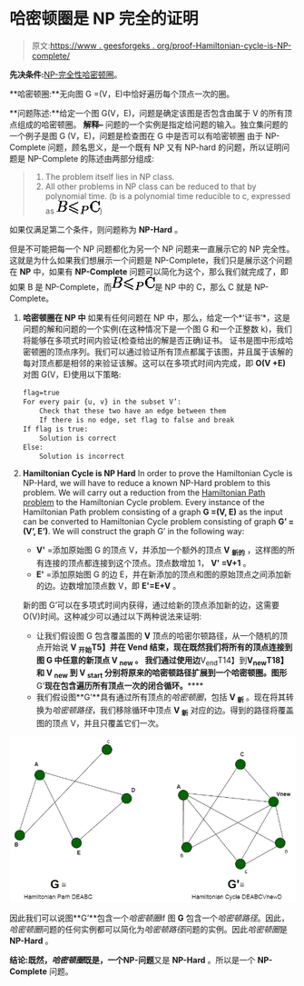 # 哈密顿圈是 NP 完全的证明

> 原文:[https://www . geesforgeks . org/proof-Hamiltonian-cycle-is-NP-complete/](https://www.geeksforgeeks.org/proof-that-hamiltonian-cycle-is-np-complete/)

**先决条件:**[NP-完全性](https://www.geeksforgeeks.org/np-completeness-set-1/)[哈密顿圈](https://www.geeksforgeeks.org/hamiltonian-cycle-backtracking-6/)。

**哈密顿圈:**无向图 G =(V，E)中恰好遍历每个顶点一次的圈。

**问题陈述:**给定一个图 G(V，E)，问题是确定该图是否包含由属于 V 的所有顶点组成的哈密顿圈。
**解释–**
问题的一个实例是指定给问题的输入。独立集问题的一个例子是图 G (V，E)，问题是检查图在 G 中是否可以有哈密顿圈
由于 NP-Complete 问题，顾名思义，是一个既有 NP 又有 NP-hard 的问题，所以证明问题是 NP-Complete 的陈述由两部分组成:

> 1.  The problem itself lies in NP class.
> 2.  All other problems in NP class can be reduced to that by polynomial time.
>     (b is a polynomial time reducible to c, expressed as ![B$\leqslant_P$C](img/704e99eabfa939687e3f42fed6bce836.png "Rendered by QuickLaTeX.com"))

如果仅满足第二个条件，则问题称为 **NP-Hard** 。

但是不可能把每一个 NP 问题都化为另一个 NP 问题来一直展示它的 NP 完全性。这就是为什么如果我们想展示一个问题是 NP-Complete，我们只是展示这个问题在 **NP** 中，如果有 **NP-Complete** 问题可以简化为这个，那么我们就完成了，即如果 B 是 NP-Complete，而![B$\leqslant_P$C](img/704e99eabfa939687e3f42fed6bce836.png "Rendered by QuickLaTeX.com")是 NP 中的 C，那么 C 就是 NP-Complete。

1.  **哈密顿圈在 NP 中**
    如果有任何问题在 NP 中，那么，给定一个*‘证书’*，这是问题的解和问题的一个实例(在这种情况下是一个图 G 和一个正整数 k)，我们将能够在多项式时间内验证(检查给出的解是否正确)证书。
    证书是图中形成哈密顿圈的顶点序列。我们可以通过验证所有顶点都属于该图，并且属于该解的每对顶点都是相邻的来验证该解。这可以在多项式时间内完成，即 **O(V +E)** 对图 G(V，E)使用以下策略:

    ```
    flag=true
    For every pair {u, v} in the subset V’:
        Check that these two have an edge between them
        If there is no edge, set flag to false and break
    If flag is true:
        Solution is correct
    Else:
        Solution is incorrect

    ```

2.  **Hamiltonian Cycle is NP Hard**
    In order to prove the Hamiltonian Cycle is NP-Hard, we will have to reduce a known NP-Hard problem to this problem. We will carry out a reduction from the [Hamiltonian Path problem](https://www.geeksforgeeks.org/proof-hamiltonian-path-np-complete/) to the Hamiltonian Cycle problem.
    Every instance of the Hamiltonian Path problem consisting of a graph **G =(V, E)** as the input can be converted to Hamiltonian Cycle problem consisting of graph **G’ = (V’, E’)**. We will construct the graph G’ in the following way:
    *   **V'** =添加原始图 G 的顶点 V，并添加一个额外的顶点 **V <sub>新的</sub>** ，这样图的所有连接的顶点都连接到这个顶点。顶点数增加 1， **V' =V+1** 。
    *   **E'** =添加原始图 G 的边 E，并在新添加的顶点和图的原始顶点之间添加新的边。边数增加顶点数 V，即 **E'=E+V** 。

    新的图 G’可以在多项式时间内获得，通过给新的顶点添加新的边，这需要 O(V)时间。这种减少可以通过以下两种说法来证明:

    *   让我们假设图 G 包含覆盖图的 **V** 顶点的哈密尔顿路径，从一个随机的顶点开始说 **V <sub>开始</sub>T5】并在 Vend 结束，现在既然我们将所有的顶点连接到图 G 中任意的新顶点 **V <sub>new</sub>** 。
        我们通过使用边**V<sub>end</sub>T14】到**V<sub>new</sub>T18】和 V <sub>new</sub> 到 V <sub>start</sub> 分别将原来的哈密顿路径扩展到一个哈密顿圈。图形**G’**现在包含遍历所有顶点一次的闭合循环。******
    *   我们假设图**G’**具有通过所有顶点的*哈密顿圈*，包括 **V <sub>新</sub>** 。现在将其转换为*哈密顿路径*，我们移除循环中顶点 **V <sub>新</sub>** 对应的边。得到的路径将覆盖图的顶点 V，并且只覆盖它们一次。

![](img/d9b00fa90d6075f95e8f88f1c7cab58a.png)

因此我们可以说图**G’**包含一个*哈密顿圈*if 图 **G** 包含一个*哈密顿路径*。因此，*哈密顿圈*问题的任何实例都可以简化为*哈密顿路径*问题的实例。因此*哈密顿圈*是 **NP-Hard** 。

**结论:**既然，*哈密顿圈*既是，一个**NP-问题**又是 **NP-Hard** 。所以是一个 **NP-Complete** 问题。